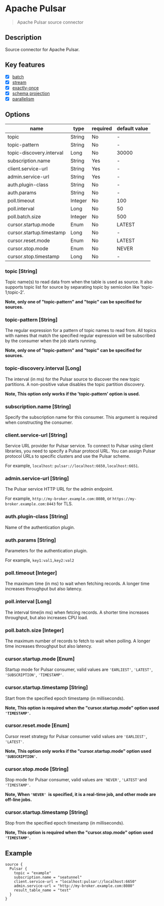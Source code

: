 # Apache Pulsar

> Apache Pulsar source connector

## Description

Source connector for Apache Pulsar.

## Key features

- [x] [batch](key-features.md)
- [x] [stream](key-features.md)
- [x] [exactly-once](key-features.md)
- [x] [schema projection](key-features.md)
- [x] [parallelism](key-features.md)

##  Options

| name | type | required | default value |
| --- | --- | --- | --- |
| topic | String | No | - |
| topic-pattern | String | No | - |
| topic-discovery.interval | Long | No | 30000 |
| subscription.name | String | Yes | - |
| client.service-url | String | Yes | - |
| admin.service-url | String | Yes | - |
| auth.plugin-class | String | No | - |
| auth.params | String | No | - |
| poll.timeout | Integer | No | 100 |
| poll.interval | Long | No | 50 |
| poll.batch.size | Integer | No | 500 |
| cursor.startup.mode | Enum | No | LATEST |
| cursor.startup.timestamp | Long | No | - |
| cursor.reset.mode | Enum | No | LATEST |
| cursor.stop.mode | Enum | No | NEVER |
| cursor.stop.timestamp | Long | No | - |

### topic [String]

Topic name(s) to read data from when the table is used as source.  It also supports topic list for source by separating topic by semicolon like 'topic-1;topic-2'. 

**Note, only one of "topic-pattern" and "topic" can be specified for sources.**

### topic-pattern [String]

The regular expression for a pattern of topic names to read from. All topics with names that match the specified regular expression will be subscribed by the consumer when the job starts running.

**Note, only one of "topic-pattern" and "topic" can be specified for sources.**

### topic-discovery.interval [Long]

The interval (in ms) for the Pulsar source to discover the new topic partitions. A non-positive value disables the topic partition discovery.

**Note, This option only works if the 'topic-pattern' option is used.**

### subscription.name [String]

Specify the subscription name for this consumer. This argument is required when constructing the consumer.

### client.service-url [String]

Service URL provider for Pulsar service.
To connect to Pulsar using client libraries, you need to specify a Pulsar protocol URL.
You can assign Pulsar protocol URLs to specific clusters and use the Pulsar scheme.

For example, `localhost`: `pulsar://localhost:6650,localhost:6651`.

### admin.service-url [String]

The Pulsar service HTTP URL for the admin endpoint. 

For example, `http://my-broker.example.com:8080`, or `https://my-broker.example.com:8443` for TLS.

### auth.plugin-class [String]

Name of the authentication plugin.

### auth.params [String]

Parameters for the authentication plugin.

For example, `key1:val1,key2:val2`

### poll.timeout [Integer]

The maximum time (in ms) to wait when fetching records. A longer time increases throughput but also latency.

### poll.interval [Long]

The interval time(in ms) when fetcing records.  A shorter time increases throughput, but also increases CPU load.

### poll.batch.size [Integer]

The maximum number of records to fetch to wait when polling. A longer time increases throughput but also latency.

### cursor.startup.mode [Enum]

Startup mode for Pulsar consumer, valid values are `'EARLIEST'`, `'LATEST'`, `'SUBSCRIPTION'`, `'TIMESTAMP'`.

### cursor.startup.timestamp [String]

Start from the specified epoch timestamp (in milliseconds).

**Note, This option is required when the "cursor.startup.mode" option used `'TIMESTAMP'`.**

### cursor.reset.mode [Enum]

Cursor reset strategy for Pulsar consumer valid values are `'EARLIEST'`, `'LATEST'`.

**Note, This option only works if the "cursor.startup.mode" option used `'SUBSCRIPTION'`.**

### cursor.stop.mode [String]

Stop mode for Pulsar consumer, valid values are `'NEVER'`, `'LATEST'`and `'TIMESTAMP'`.

**Note, When `'NEVER' `is specified, it is a real-time job, and other mode are off-line jobs.**

### cursor.startup.timestamp [String]

Stop from the specified epoch timestamp (in milliseconds).

**Note, This option is required when the "cursor.stop.mode" option used `'TIMESTAMP'`.**

## Example

```Jdbc {
source {
  Pulsar {
  	topic = "example"
  	subscription.name = "seatunnel"
    client.service-url = "localhost:pulsar://localhost:6650"
    admin.service-url = "http://my-broker.example.com:8080"
    result_table_name = "test"
  }
}
```